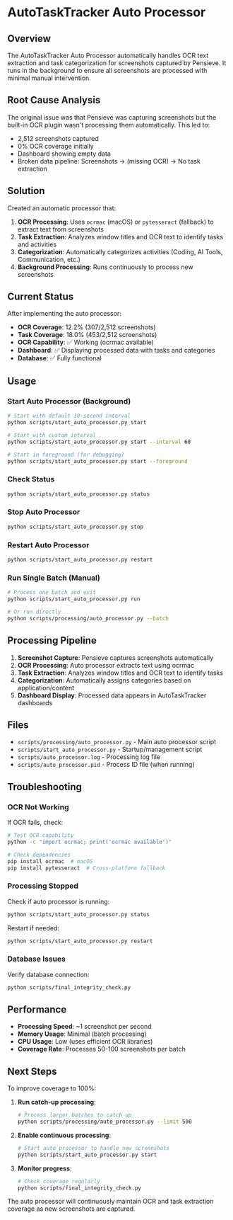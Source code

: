 # AutoTaskTracker Auto Processor

## Overview

The AutoTaskTracker Auto Processor automatically handles OCR text extraction and task categorization for screenshots captured by Pensieve. It runs in the background to ensure all screenshots are processed with minimal manual intervention.

## Root Cause Analysis

The original issue was that Pensieve was capturing screenshots but the built-in OCR plugin wasn't processing them automatically. This led to:

- 2,512 screenshots captured
- 0% OCR coverage initially  
- Dashboard showing empty data
- Broken data pipeline: Screenshots → (missing OCR) → No task extraction

## Solution

Created an automatic processor that:

1. **OCR Processing**: Uses `ocrmac` (macOS) or `pytesseract` (fallback) to extract text from screenshots
2. **Task Extraction**: Analyzes window titles and OCR text to identify tasks and activities
3. **Categorization**: Automatically categorizes activities (Coding, AI Tools, Communication, etc.)
4. **Background Processing**: Runs continuously to process new screenshots

## Current Status

After implementing the auto processor:

- **OCR Coverage**: 12.2% (307/2,512 screenshots)
- **Task Coverage**: 18.0% (453/2,512 screenshots)  
- **OCR Capability**: ✅ Working (ocrmac available)
- **Dashboard**: ✅ Displaying processed data with tasks and categories
- **Database**: ✅ Fully functional

## Usage

### Start Auto Processor (Background)

```bash
# Start with default 30-second interval
python scripts/start_auto_processor.py start

# Start with custom interval
python scripts/start_auto_processor.py start --interval 60

# Start in foreground (for debugging)
python scripts/start_auto_processor.py start --foreground
```

### Check Status

```bash
python scripts/start_auto_processor.py status
```

### Stop Auto Processor

```bash
python scripts/start_auto_processor.py stop
```

### Restart Auto Processor

```bash
python scripts/start_auto_processor.py restart
```

### Run Single Batch (Manual)

```bash
# Process one batch and exit
python scripts/start_auto_processor.py run

# Or run directly
python scripts/processing/auto_processor.py --batch
```

## Processing Pipeline

1. **Screenshot Capture**: Pensieve captures screenshots automatically
2. **OCR Processing**: Auto processor extracts text using ocrmac
3. **Task Extraction**: Analyzes window titles and OCR text to identify tasks
4. **Categorization**: Automatically assigns categories based on application/content
5. **Dashboard Display**: Processed data appears in AutoTaskTracker dashboards

## Files

- `scripts/processing/auto_processor.py` - Main auto processor script
- `scripts/start_auto_processor.py` - Startup/management script  
- `scripts/auto_processor.log` - Processing log file
- `scripts/auto_processor.pid` - Process ID file (when running)

## Troubleshooting

### OCR Not Working

If OCR fails, check:

```bash
# Test OCR capability
python -c "import ocrmac; print('ocrmac available')"

# Check dependencies
pip install ocrmac  # macOS
pip install pytesseract  # Cross-platform fallback
```

### Processing Stopped

Check if auto processor is running:

```bash
python scripts/start_auto_processor.py status
```

Restart if needed:

```bash
python scripts/start_auto_processor.py restart
```

### Database Issues

Verify database connection:

```bash
python scripts/final_integrity_check.py
```

## Performance

- **Processing Speed**: ~1 screenshot per second
- **Memory Usage**: Minimal (batch processing)
- **CPU Usage**: Low (uses efficient OCR libraries)
- **Coverage Rate**: Processes 50-100 screenshots per batch

## Next Steps

To improve coverage to 100%:

1. **Run catch-up processing**:
   ```bash
   # Process larger batches to catch up
   python scripts/processing/auto_processor.py --limit 500
   ```

2. **Enable continuous processing**:
   ```bash
   # Start auto processor to handle new screenshots
   python scripts/start_auto_processor.py start
   ```

3. **Monitor progress**:
   ```bash
   # Check coverage regularly
   python scripts/final_integrity_check.py
   ```

The auto processor will continuously maintain OCR and task extraction coverage as new screenshots are captured.